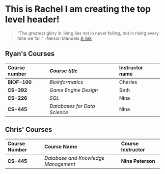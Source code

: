 # This is Rachel I am creating the top level header!
> "The greatest glory in living lies not in never falling, but in rising every time we fall." -Nelson Mandela
[A link](https://xkcd.com/)

## Ryan's Courses
| **Course number** | _Course title_ | Instructor name |
| :-----------------|:---------------| :---------------|
| **BIOF-100**          | _Bioinformatics_ | Charles          |
| **CS-392**            | _Game Engine Design_ | Seth         |
| **CS-226**            | _SQL_           |   Nina |
| **CS-445**            | _Databases for Data Science_ | Nina |

## Chris' Courses
| Course Number     | Course Name                           | Course Instructor     |
| :-----------------| :-------------------------------------| :---------------------|
| **CS-445**	    | _Database and Knowledge Management_   | **Nina Peterson**     |